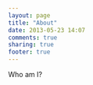 ```yaml
---
layout: page
title: "About"
date: 2013-05-23 14:07
comments: true
sharing: true
footer: true
---
```

Who am I?